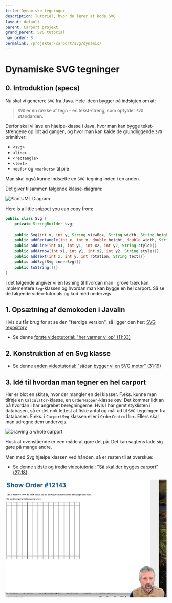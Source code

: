 ```yaml
---
title: Dynamiske tegninger
description: Tutorial, hvor du lærer at kode SVG
layout: default
parent: Carport projekt
grand_parent: SVG tutorial
nav_order: 8
permalink: /projekter/carport/svg/dynamic/
---
```


# Dynamiske SVG tegninger

## 0. Introduktion (specs)

Nu skal vi generere `SVG` fra Java. Hele ideen bygger på indsigten om at:

> `SVG` er en række af tegn - en tekst-streng, som opfylder `SVG` standarden.

Derfor skal vi lave en hjælpe-klasse i Java, hvor man kan bygge tekst-strengene op lidt ad gangen, og hvor man kan kalde de grundliggende `SVG` primitiver:

- `<svg>`
- `<line>`
- `<rectangle>`
- `<text>`
- `<defs>` og `<markers>` til pile

Man skal også kunne indsætte en `SVG`-tegning inden i en anden.

Det giver tilsammen følgende klasse-diagram:

![PlantUML Diagram](https://www.plantuml.com/plantuml/svg/dP11QiCm44NtEiKi4vf2cnCasHMwgdi1nHhaeVAeI2FRQUdTAwMACOPkOZ2Zpxp_43f4qK5IxrJy8FxKGVVGEXtZKIJGEGc-j9uR-a9uKjS5D8E5RmNvUuGcGsnFYPp1076mwhfuAD26M63QGHcNNKLX81nFVfhpI4QwENL8jfDjbMXZth0LpTRXocPyEZki_2skP54k3XUkL-AgUQwUEgTzpVj_kySG_7Xl-HqdMTs_ZE152tcUUvAvHQsyOVuponZouROI_yTljkf77P1Dwjql)

Here is a little snippet you can copy from:

```java
public class Svg {
    private StringBuilder svg;

    public Svg(int x, int y, String viewBox, String width, String height){}
    public addRectangle(int x, int y, double height, double width, String style){}
    public addLine(int x1, int y1, int x2, int y2, String style){}
    public addArrow(int x1, int y1, int x2, int y2, String style){}
    public addText(int x, int y, int rotation, String text){}
    public addSvg(Svg innerSvg){}
    public toString(){}
}
```

I det følgende angiver vi en løsning til hvordan man i grove træk kan implementere `Svg`-klassen og hvordan man kan bygge en hel carport. Så se de følgende video-tutorials og kod med undervejs.

## 1. Opsætning af demokoden i Javalin

Hvis du får brug for at se den "færdige version", så ligger den her: [SVG repository](https://github.com/dat2Cph/svg)

- Se denne [første videotutorial: "her varmer vi op" (11:33)](https://cphbusiness.cloud.panopto.eu/Panopto/Pages/Viewer.aspx?id=d8c8ad34-5701-43f9-b983-b0d7017443f3)

## 2. Konstruktion af en Svg klasse

- Se denne [anden videotutorial: "sådan bygger vi en SVG motor" (31:19)](https://cphbusiness.cloud.panopto.eu/Panopto/Pages/Viewer.aspx?id=543ae502-67e4-4938-8e82-b0d7017442ae)

## 3. Idé til hvordan man tegner en hel carport

Her er blot en skitse, hvor der mangler en del klasser. F.eks. kunne man tilføje en `Calculator`-klasse, en `OrderMapper`-klasse osv. Det kommer lidt an på hvordan I har angrebet beregningerne. Hvis I har gemt styklisten i databasen, så er det nok lettest at fiske antal og mål ud til `SVG`-tegningen fra databasen. F.eks. i `CarportSvg` klassen eller i `OrderController`. Ellers skal man udregne dem undervejs.

![Drawing a whole carport](https://www.plantuml.com/plantuml/svg/fLBBRkem4DtdAxmC5v1kMRBYqKsbIgsWFs3YQMBLiT5uyg28VwyTZ0EXLHUDb7WUvnpxUBAmn96gKYNsG-ezHrwoJ75hbqGeTnN1KsRqLdu2-vzq3RQjStPCc7kcREj0EbzLKWb0PkiywHfZ3qgb9jPEc5yEam1bjOHcPTgODr9G4RC2P5xGYCrPRQG8Mbo83MJ4TQvW82fCjLCGQ9Tqe6dfeE1UybdgeFOGvCBQpa8--qrYYMYQFsgyGKi3Ktv1GvoaqP5E3dVFzjViNaVHW2uO8CYSsQcldyFab2HXa6kEUuDqFKyVkoa-8cySDXIbflELzdcuyQxGVyPNacbaJQu8evyF5iITgHNmqgRHIgnl-3i1VjTvDPRwykbYy0K5uDfeGgCKO7IPzSRdySZntntIKXz2IooZTdGnUhH-Fjc9sS8q7U5c_-7E_wRJcutwk6lvsWAqg4hr1G00)

Husk at ovenstående er een måde at gøre det på. Det kan sagtens lade sig gøre på mange andre.

Men med Svg hjælpe klassen ved hånden, så er resten til at overskue:

- Se denne [sidste og tredie videotutorial: "Så skal der bygges carport" (27:18)](https://cphbusiness.cloud.panopto.eu/Panopto/Pages/Viewer.aspx?id=d9323f55-3a20-4ee5-82b1-b0d7017443cf)

![Resultatet](./images/svg_result.png)
